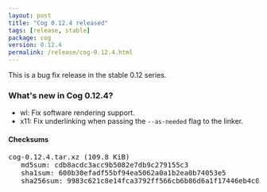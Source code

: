 ```yaml
---
layout: post
title: "Cog 0.12.4 released"
tags: [release, stable]
package: cog
version: 0.12.4
permalink: /release/cog-0.12.4.html
---
```


This is a bug fix release in the stable 0.12 series.

### What's new in Cog 0.12.4?

- wl: Fix software rendering support.
- x11: Fix underlinking when passing the `--as-needed` flag to the linker.

#### Checksums

<pre>
cog-0.12.4.tar.xz (109.8 KiB)
   md5sum: cdb8acdc3acc9b5082e7db9c279155c3
   sha1sum: 600b30efadf55bf94ea5062a0a1b2ea0b74053e5
   sha256sum: 9983c621c8e14fca3792ff566cb6b86d6a1f17446eb4c083af4a5a749112982f
</pre>
